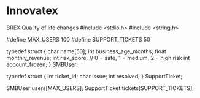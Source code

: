 # Innovatex
BREX Quality of life changes
#include <stdio.h>
#include <string.h>

#define MAX_USERS 100
#define SUPPORT_TICKETS 50

typedef struct {
    char name[50];
    int business_age_months;
    float monthly_revenue;
    int risk_score; // 0 = safe, 1 = medium, 2 = high risk
    int account_frozen;
} SMBUser;

typedef struct {
    int ticket_id;
    char issue;
    int resolved;
} SupportTicket;

SMBUser users[MAX_USERS];
SupportTicket tickets[SUPPORT_TICKETS];
